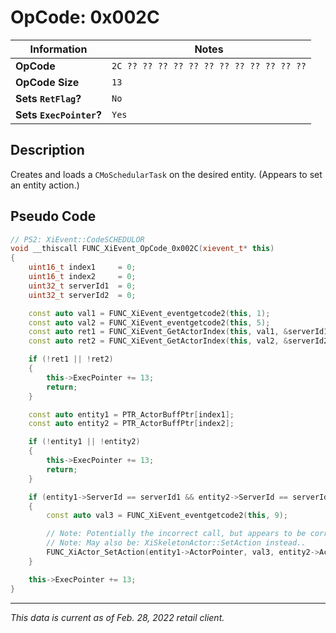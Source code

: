 # OpCode: 0x002C

| Information               | Notes |
|---                        |---    |
| **OpCode**                | `2C ?? ?? ?? ?? ?? ?? ?? ?? ?? ?? ?? ??` |
| **OpCode Size**           | `13`  |
| **Sets `RetFlag`?**       | `No`  |
| **Sets `ExecPointer`?**   | `Yes` |

## Description

Creates and loads a `CMoSchedularTask` on the desired entity. (Appears to set an entity action.)

## Pseudo Code

```cpp
// PS2: XiEvent::CodeSCHEDULOR
void __thiscall FUNC_XiEvent_OpCode_0x002C(xievent_t* this)
{
    uint16_t index1     = 0;
    uint16_t index2     = 0;
    uint32_t serverId1  = 0;
    uint32_t serverId2  = 0;

    const auto val1 = FUNC_XiEvent_eventgetcode2(this, 1);
    const auto val2 = FUNC_XiEvent_eventgetcode2(this, 5);
    const auto ret1 = FUNC_XiEvent_GetActorIndex(this, val1, &serverId1, &index1);
    const auto ret2 = FUNC_XiEvent_GetActorIndex(this, val2, &serverId2, &index2);

    if (!ret1 || !ret2)
    {
        this->ExecPointer += 13;
        return;
    }

    const auto entity1 = PTR_ActorBuffPtr[index1];
    const auto entity2 = PTR_ActorBuffPtr[index2];

    if (!entity1 || !entity2)
    {
        this->ExecPointer += 13;
        return;
    }

    if (entity1->ServerId == serverId1 && entity2->ServerId == serverId2 && (entity1->Render.Flags0 & 0x200) != 0 && (entity2->Render.Flags0 & 0x200) != 0)
    {
        const auto val3 = FUNC_XiEvent_eventgetcode2(this, 9);

        // Note: Potentially the incorrect call, but appears to be correct..
        // Note: May also be: XiSkeletonActor::SetAction instead..
        FUNC_XiActor_SetAction(entity1->ActorPointer, val3, entity2->ActorPointer, 0);
    }

    this->ExecPointer += 13;
}
```

---

_This data is current as of Feb. 28, 2022 retail client._